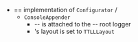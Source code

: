 * == implementation of `Configurator` / 
  * `ConsoleAppender`
    * -- is attached to the -- root logger
    * 's layout is set to `TTLLLayout`